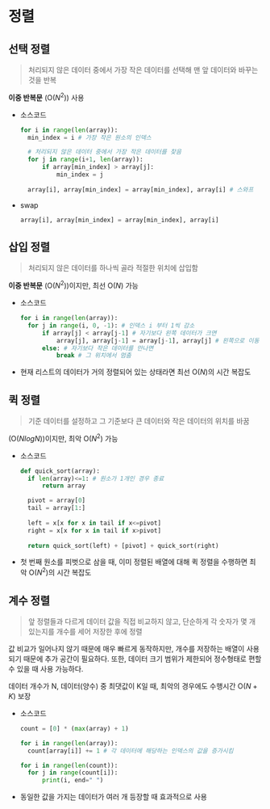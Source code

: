 # 정렬

## 선택 정렬

>처리되지 않은 데이터 중에서 가장 작은 데이터를 선택해 맨 앞 데이터와 바꾸는 것을 반복

**이중 반복문** (O($N^2$)) 사용 

* 소스코드
  ```python
  for i in range(len(array)):
    min_index = i # 가장 작은 원소의 인덱스

    # 처리되지 않은 데이터 중에서 가장 작은 데이터를 찾음
    for j in range(i+1, len(array)):
        if array[min_index] > array[j]:
            min_index = j
    
    array[i], array[min_index] = array[min_index], array[i] # 스와프
  ```

* swap

  ```python
  array[i], array[min_index] = array[min_index], array[i]
  ```

## 삽입 정렬

>처리되지 않은 데이터를 하나씩 골라 적절한 위치에 삽입함

**이중 반복문** (O($N^2$))이지만, 최선 O($N$) 가능

* 소스코드
  ```python
  for i in range(len(array)):
    for j in range(i, 0, -1): # 인덱스 i 부터 1씩 감소
        if array[j] < array[j-1] # 자기보다 왼쪽 데이터가 크면
            array[j], array[j-1] = array[j-1], array[j] # 왼쪽으로 이동
        else: # 자기보다 작은 데이터를 만나면 
            break # 그 위치에서 멈춤
  ```

* 현재 리스트의 데이터가 거의 정렬되어 있는 상태라면 최선 O($N$)의 시간 복잡도

## 퀵 정렬

> 기준 데이터를 설정하고 그 기준보다 큰 데이터와 작은 데이터의 위치를 바꿈

(O($NlogN$))이지만, 최악 O($N^2$) 가능

* 소스코드
  ```python
  def quick_sort(array):
    if len(array)<=1: # 원소가 1개인 경우 종료 
        return array

    pivot = array[0]
    tail = array[1:]
    
    left = x[x for x in tail if x<=pivot]
    right = x[x for x in tail if x>pivot]
    
    return quick_sort(left) + [pivot] + quick_sort(right)
  ```

* 첫 번째 원소를 피벗으로 삼을 때, 이미 정렬된 배열에 대해 퀵 정렬을 수행하면 최악 O($N^2$)의 시간 복잡도

## 계수 정렬
> 앞 정렬들과 다르게 데이터 값을 직접 비교하지 않고, 단순하게 각 숫자가 몇 개 있는지를 개수를 세어 저장한 후에 정렬

값 비교가 일어나지 않기 때문에 매우 빠르게 동작하지만, 개수를 저장하는 배열이 사용되기 때문에 추가 공간이 필요하다. 또한, 데이터 크기 범위가 제한되어 정수형태로 편할 수 있을 때 사용 가능하다.

데이터 개수가 N, 데이터(양수) 중 최댓값이 K일 때, 최악의 경우에도 수행시간 O($N+K$) 보장

* 소스코드
  ```python
  count = [0] * (max(array) + 1)
  
  for i in range(len(array)):
    count[array[i]] += 1 # 각 데이터에 해당하는 인덱스의 값을 증가시킴

  for i in range(len(count)): 
    for j in range(count[i]):
        print(i, end=" ")
  ```

* 동일한 값을 가지는 데이터가 여러 개 등장할 때 효과적으로 사용
